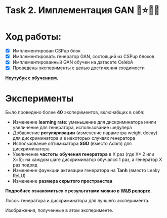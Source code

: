 # Task 2. Имплементация GAN 📸⭐👱‍♀️
# Ход работы:
- [X] Имплементирован CSPup блок
- [X] Имплементировать генератор GAN, состоящий из CSPup блоков
- [X] Имплементированный GAN обучен на датасете CelebA
- [X] Проведены эксперименты с целью достижения сходимости
      
**[Ноутубук с обучением](https://github.com/anna-marshalova/deep_gen_models_course/blob/homework_2/gan-celeba.ipynb).**

# Эксперименты
Было проведено более **40** экспериментов, включабщих в себя:
- Изменение **learning rate**: уменьшение для дискриминатора и/или увеличение для генератора, использование шедулера
- Добавление **регуляризации** (изменение параметра weight decay) для дискриминатора и в некоторых случаях генератора
- Использование оптимизатора **SGD** (вместо Adam) для дискриминатора
- Увеличение **частоты обучения генератора** в X раз (где X= 2 или X=5): на каждом шаге дискриминатор обучался 1 раз, а генератор X раз подряд
- Изменение фаункции активации генератора на **Tanh** (вместо Leaky ReLU)
- Изменение **размера скрытого пространства**

**Подробнее ознакомиться с результатами можно в [W&B репорте](https://wandb.ai/missmarshal22/deep-gen-hw2/reports/GAN-CelebA-report--Vmlldzo3MjY4MjI5?accessToken=0s6jpvs19f92bd7bsbo24ndv2ydm15blclx2ks4l4j5brgexpf4n8ku7kgddg6fm).**


Лоссы генератора и дискриминатора для лучшего эксперимента.

Изображения, полученные в этом эксперименте.


